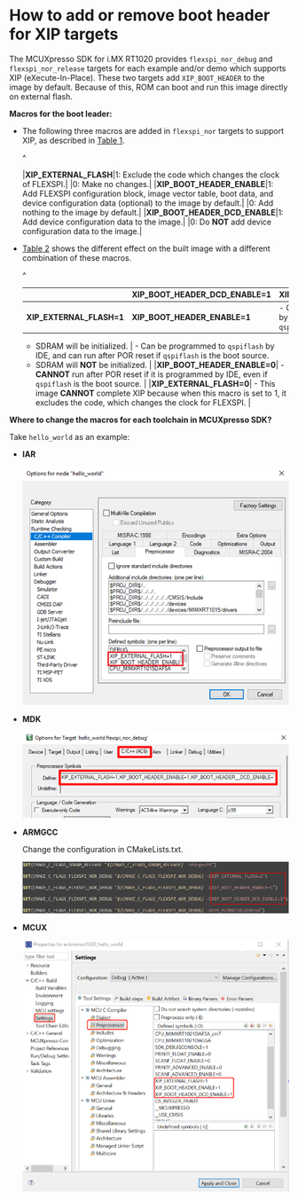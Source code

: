 # How to add or remove boot header for XIP targets

The MCUXpresso SDK for i.MX RT1020 provides `flexspi_nor_debug` and `flexspi_nor_release` targets for each example and/or demo which supports XIP \(eXecute-In-Place\). These two targets add `XIP_BOOT_HEADER` to the image by default. Because of this, ROM can boot and run this image directly on external flash.

**Macros for the boot leader:**

-   The following three macros are added in `flexspi_nor` targets to support XIP, as described in [Table 1](how_to_add_or_remove_boot_header_for_xip_targets.md#TABLE_HBQ_GX5_5CB).

    ^

    |**XIP\_EXTERNAL\_FLASH**|1: Exclude the code which changes the clock of FLEXSPI.|
    |0: Make no changes.|
    |**XIP\_BOOT\_HEADER\_ENABLE**|1: Add FLEXSPI configuration block, image vector table, boot data, and device configuration data \(optional\) to the image by default.|
    |0: Add nothing to the image by default.|
    |**XIP\_BOOT\_HEADER\_DCD\_ENABLE**|1: Add device configuration data to the image.|
    |0: Do **NOT** add device configuration data to the image.|

-   [Table 2](how_to_add_or_remove_boot_header_for_xip_targets.md#TABLE_YK2_PX5_5CB) shows the different effect on the built image with a different combination of these macros.

    ^

    ||**XIP\_BOOT\_HEADER\_DCD\_ENABLE=1**|**XIP\_BOOT\_HEADER\_DCD\_ENABLE=0**|
    |--|------------------------------------|------------------------------------|
    |**XIP\_EXTERNAL\_FLASH=1**|**XIP\_BOOT\_HEADER\_ENABLE=1**|    -   Can be programmed to `qspiflash` by IDE and can run after POR reset if `qspiflash` is the boot source.
    -   SDRAM will be initialized.
|    -   Can be programmed to `qspiflash` by IDE, and can run after POR reset if `qspiflash` is the boot source.
    -   SDRAM will **NOT** be initialized.
|
    |**XIP\_BOOT\_HEADER\_ENABLE=0**|    -   **CANNOT** run after POR reset if it is programmed by IDE, even if `qspiflash` is the boot source.
|
    |**XIP\_EXTERNAL\_FLASH=0**|    -   This image **CANNOT** complete XIP because when this macro is set to 1, it excludes the code, which changes the clock for FLEXSPI.
|


**Where to change the macros for each toolchain in MCUXpresso SDK?**

Take `hello_world` as an example:

-   **IAR**

    ![](../images/options_node_iar_rt1015.png "Options node IAR")

-   **MDK**

    ![](../images/options_mdk-new.png "Options for target")

-   **ARMGCC**

    Change the configuration in CMakeLists.txt.

    ![](../images/change_config_cmakelists.png "Change configuration CMakeLists.txt")

-   **MCUX**

    ![](../images/properties_for_evkbimxrt1020.png "Properties for evkbimxrt1020")


